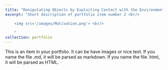 ```yaml
---
title: "Manipulating Objects by Exploiting Contact with the Environment"
excerpt: "Short description of portfolio item number 2 <br/>

    <img src='/images/Motivation.png'> <br/>
    
    "
collection: portfolio
---
```


This is an item in your portfolio. It can be have images or nice text. If you name the file .md, it will be parsed as markdown. If you name the file .html, it will be parsed as HTML. 